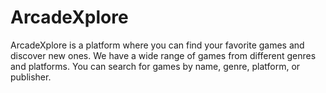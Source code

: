 # ArcadeXplore

ArcadeXplore is a platform where you can find your favorite games and discover new ones. We have a wide range of games from different genres and platforms. You can search for games by name, genre, platform, or publisher.

